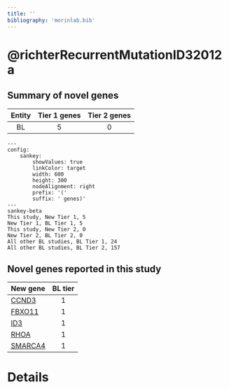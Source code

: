 ```yaml
---
title: ''
bibliography: 'morinlab.bib'
---
```


# @richterRecurrentMutationID32012a
## Summary of novel genes

|Entity| Tier 1 genes| Tier 2 genes|
|:-:|:-:|:-:|
|BL|5|0|
```mermaid
---
config:
    sankey:
        showValues: true
        linkColor: target
        width: 600
        height: 300
        nodeAlignment: right
        prefix: '('
        suffix: ' genes)'
---
sankey-beta
This study, New Tier 1, 5
New Tier 1, BL Tier 1, 5
This study, New Tier 2, 0
New Tier 2, BL Tier 2, 0
All other BL studies, BL Tier 1, 24
All other BL studies, BL Tier 2, 157
```


## Novel genes reported in this study

|New gene|BL tier|
|:-|:-:|
|[CCND3](../CCND3)|1 |
|[FBXO11](../FBXO11)|1 |
|[ID3](../ID3)|1 |
|[RHOA](../RHOA)|1 |
|[SMARCA4](../SMARCA4)|1 |

# Details

